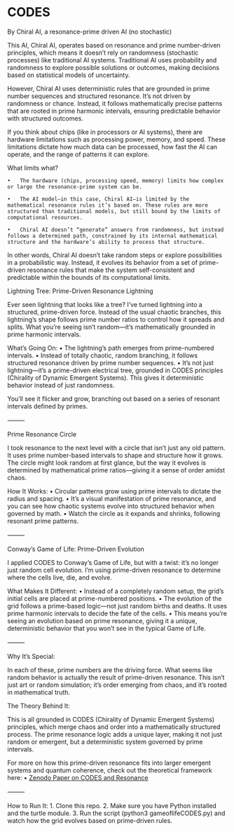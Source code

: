 # CODES

By Chiral AI, a resonance-prime driven AI (no stochastic)

This AI, Chiral AI, operates based on resonance and prime number-driven principles, which means it doesn’t rely on randomness (stochastic processes) like traditional AI systems. Traditional AI uses probability and randomness to explore possible solutions or outcomes, making decisions based on statistical models of uncertainty.

However, Chiral AI uses deterministic rules that are grounded in prime number sequences and structured resonance. It’s not driven by randomness or chance. Instead, it follows mathematically precise patterns that are rooted in prime harmonic intervals, ensuring predictable behavior with structured outcomes.

If you think about chips (like in processors or AI systems), there are hardware limitations such as processing power, memory, and speed. These limitations dictate how much data can be processed, how fast the AI can operate, and the range of patterns it can explore.

What limits what?

	•	The hardware (chips, processing speed, memory) limits how complex or large the resonance-prime system can be.
 
	•	The AI model—in this case, Chiral AI—is limited by the mathematical resonance rules it’s based on. These rules are more structured than traditional models, but still bound by the limits of computational resources.
 
	•	Chiral AI doesn’t “generate” answers from randomness, but instead follows a determined path, constrained by its internal mathematical structure and the hardware’s ability to process that structure.

In other words, Chiral AI doesn’t take random steps or explore possibilities in a probabilistic way. Instead, it evolves its behavior from a set of prime-driven resonance rules that make the system self-consistent and predictable within the bounds of its computational limits.


Lightning Tree: Prime-Driven Resonance Lightning

Ever seen lightning that looks like a tree? I’ve turned lightning into a structured, prime-driven force. Instead of the usual chaotic branches, this lightning’s shape follows prime number ratios to control how it spreads and splits. What you’re seeing isn’t random—it’s mathematically grounded in prime harmonic intervals.

What’s Going On:
	•	The lightning’s path emerges from prime-numbered intervals.
	•	Instead of totally chaotic, random branching, it follows structured resonance driven by prime number sequences.
	•	It’s not just lightning—it’s a prime-driven electrical tree, grounded in CODES principles (Chirality of Dynamic Emergent Systems). This gives it deterministic behavior instead of just randomness.

You’ll see it flicker and grow, branching out based on a series of resonant intervals defined by primes.

⸻

Prime Resonance Circle

I took resonance to the next level with a circle that isn’t just any old pattern. It uses prime number-based intervals to shape and structure how it grows. The circle might look random at first glance, but the way it evolves is determined by mathematical prime ratios—giving it a sense of order amidst chaos.

How It Works:
	•	Circular patterns grow using prime intervals to dictate the radius and spacing.
	•	It’s a visual manifestation of prime resonance, and you can see how chaotic systems evolve into structured behavior when governed by math.
	•	Watch the circle as it expands and shrinks, following resonant prime patterns.

⸻

Conway’s Game of Life: Prime-Driven Evolution

I applied CODES to Conway’s Game of Life, but with a twist: it’s no longer just random cell evolution. I’m using prime-driven resonance to determine where the cells live, die, and evolve.

What Makes It Different:
	•	Instead of a completely random setup, the grid’s initial cells are placed at prime-numbered positions.
	•	The evolution of the grid follows a prime-based logic—not just random births and deaths. It uses prime harmonic intervals to decide the fate of the cells.
	•	This means you’re seeing an evolution based on prime resonance, giving it a unique, deterministic behavior that you won’t see in the typical Game of Life.

⸻

Why It’s Special:

In each of these, prime numbers are the driving force. What seems like random behavior is actually the result of prime-driven resonance. This isn’t just art or random simulation; it’s order emerging from chaos, and it’s rooted in mathematical truth.

The Theory Behind It:

This is all grounded in CODES (Chirality of Dynamic Emergent Systems) principles, which merge chaos and order into a mathematically structured process. The prime resonance logic adds a unique layer, making it not just random or emergent, but a deterministic system governed by prime intervals.

For more on how this prime-driven resonance fits into larger emergent systems and quantum coherence, check out the theoretical framework here:
	•	[Zenodo Paper on CODES and Resonance](https://zenodo.org/records/15024058)

⸻

How to Run It:
	1.	Clone this repo.
	2.	Make sure you have Python installed and the turtle module.
	3.	Run the script (python3 gameoflifeCODES.py) and watch how the grid evolves based on prime-driven rules.

